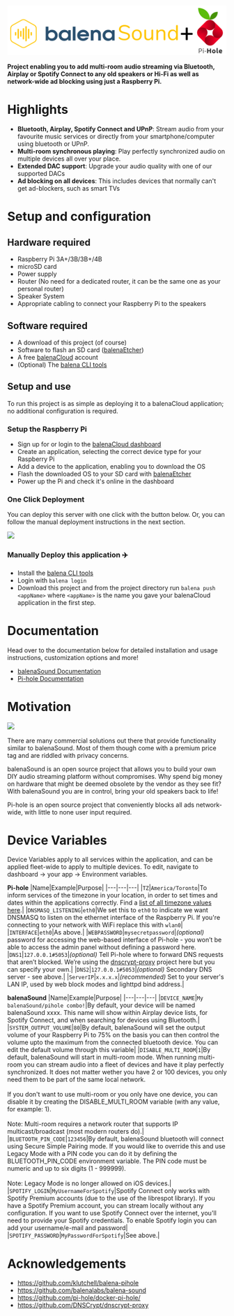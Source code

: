 ![Logo](images/logo.PNG)

**Project enabling you to add multi-room audio streaming via Bluetooth, Airplay or Spotify Connect to any old speakers or Hi-Fi as well as network-wide ad blocking using just a Raspberry Pi.**

# Highlights

- **Bluetooth, Airplay, Spotify Connect and UPnP**: Stream audio from your favourite music services or directly from your smartphone/computer using bluetooth or UPnP.
- **Multi-room synchronous playing**: Play perfectly synchronized audio on multiple devices all over your place.
- **Extended DAC support**: Upgrade your audio quality with one of our supported DACs
- **Ad blocking on all devices**: This includes devices that normally can't get ad-blockers, such as smart TVs

# Setup and configuration

## Hardware required

* Raspberry Pi 3A+/3B/3B+/4B
* microSD card
* Power supply
* Router (No need for a dedicated router, it can be the same one as your personal router)
* Speaker System
* Appropriate cabling to connect your Raspberry Pi to the speakers

## Software required

* A download of this project (of course)
* Software to flash an SD card ([balenaEtcher](https://balena.io/etcher))
* A free [balenaCloud](https://balena.io/cloud) account
* (Optional) The [balena CLI tools](https://github.com/balena-io/balena-cli/blob/master/INSTALL.md)

## Setup and use

To run this project is as simple as deploying it to a balenaCloud application; no additional configuration is required.

### Setup the Raspberry Pi

* Sign up for or login to the [balenaCloud dashboard](https://dashboard.balena-cloud.com)
* Create an application, selecting the correct device type for your Raspberry Pi
* Add a device to the application, enabling you to download the OS
* Flash the downloaded OS to your SD card with [balenaEtcher](https://balena.io/etcher)
* Power up the Pi and check it's online in the dashboard

### One Click Deployment

You can deploy this server with one click with the button below. Or, you can follow the manual deployment instructions in the next section.

[![](https://balena.io/deploy.png)](https://dashboard.balena-cloud.com/deploy?repoUrl=https://github.com/ViciousCupcake/balena-sound-pihole)

### Manually Deploy this application :airplane:

* Install the [balena CLI tools](https://github.com/balena-io/balena-cli/blob/master/INSTALL.md)
* Login with `balena login`
* Download this project and from the project directory run `balena push <appName>` where `<appName>` is the name you gave your balenaCloud application in the first step.

# Documentation 

Head over to the documentation below for detailed installation and usage instructions, customization options and more!
* [balenaSound Documentation](https://sound.balenalabs.io/docs/)
* [Pi-hole Documentation](https://docs.pi-hole.net/)

# Motivation

![](https://raw.githubusercontent.com/balenalabs/balena-sound/master/images/sound.png)

There are many commercial solutions out there that provide functionality similar to balenaSound. Most of them though come with a premium price tag and are riddled with privacy concerns. 

balenaSound is an open source project that allows you to build your own DIY audio streaming platform without compromises. Why spend big money on hardware that might be deemed obsolete by the vendor as they see fit? With balenaSound you are in control, bring your old speakers back to life!

Pi-hole is an open source project that conveniently blocks all ads network-wide, with little to none user input required.

# Device Variables

Device Variables apply to all services within the application, and can be applied fleet-wide to apply to multiple devices.
To edit, navigate to dashboard -> your app -> Environment variables.

**Pi-hole**
|Name|Example|Purpose|
|---|---|---|
|`TZ`|`America/Toronto`|To inform services of the timezone in your location, in order to set times and dates within the applications correctly. Find a [list of all timezone values here](https://en.wikipedia.org/wiki/List_of_tz_database_time_zones).|
|`DNSMASQ_LISTENING`|`eth0`|We set this to `eth0` to indicate we want DNSMASQ to listen on the ethernet interface of the Raspberry Pi. If you're connecting to your network with WiFi replace this with `wlan0`|
|`INTERFACE`|`eth0`|As above.|
|`WEBPASSWORD`|`mysecretpassword`|_(optional)_ password for accessing the web-based interface of Pi-hole - you won’t be able to access the admin panel without defining a password here.
|`DNS1`|`127.0.0.1#5053`|_(optional)_ Tell Pi-hole where to forward DNS requests that aren’t blocked. We’re using the [dnscrypt-proxy](https://github.com/DNSCrypt/dnscrypt-proxy) project here but you can specify your own.|
|`DNS2`|`127.0.0.1#5053`|_(optional)_ Secondary DNS server - see above.|
|`ServerIP`|`x.x.x.x`|_(recommended)_ Set to your server's LAN IP, used by web block modes and lighttpd bind address.|

**balenaSound**
|Name|Example|Purpose|
|---|---|---|
|`DEVICE_NAME`|`My balenaSound/pihole combo!`|By default, your device will be named balenaSound xxxx. This name will show within Airplay device lists, for Spotify Connect, and when searching for devices using Bluetooth.|
|`SYSTEM_OUTPUT_VOLUME`|`80`|By default, balenaSound will set the output volume of your Raspberry Pi to 75% on the basis you can then control the volume upto the maximum from the connected bluetooth device. You can edit the default volume through this variable|
|`DISABLE_MULTI_ROOM`|`1`|By default, balenaSound will start in multi-room mode. When running multi-room you can stream audio into a fleet of devices and have it play perfectly synchronized. It does not matter wether you have 2 or 100 devices, you only need them to be part of the same local network.<br/><br/>If you don't want to use multi-room or you only have one device, you can disable it by creating the DISABLE_MULTI_ROOM variable (with any value, for example: 1).<br/><br/>Note: Multi-room requires a network router that supports IP multicast/broadcast (most modern routers do).|
|`BLUETOOTH_PIN_CODE`|`123456`|By default, balenaSound bluetooth will connect using Secure Simple Pairing mode. If you would like to override this and use Legacy Mode with a PIN code you can do it by defining the BLUETOOTH_PIN_CODE environment variable. The PIN code must be numeric and up to six digits (1 - 999999).<br/><br/>Note: Legacy Mode is no longer allowed on iOS devices.|
|`SPOTIFY_LOGIN`|`MyUsernameForSpotify`|Spotify Connect only works with Spotify Premium accounts (due to the use of the librespot library). If you have a Spotify Premium account, you can stream locally without any configuration. If you want to use Spotify Connect over the internet, you'll need to provide your Spotify credentials. To enable Spotify login you can add your username/e-mail and password|
|`SPOTIFY_PASSWORD`|`MyPasswordForSpotify`|See above.|

# Acknowledgements

* <https://github.com/klutchell/balena-pihole>
* <https://github.com/balenalabs/balena-sound>
* <https://github.com/pi-hole/docker-pi-hole/>
* <https://github.com/DNSCrypt/dnscrypt-proxy>